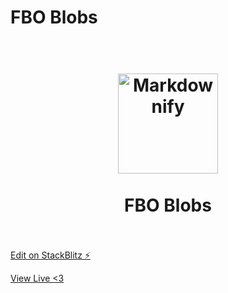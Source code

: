 # FBO Blobs

<h1 align="center">
  <br>
  <a href="https://react-dynzx7.stackblitz.io/"><img src="https://cdn.bmschoi.dev/misc/fboblobs.jpg" alt="Markdownify" width="160"></a>
  <br>
  <br>
  FBO Blobs
  <br>
  <br>
</h1>

[Edit on StackBlitz ⚡️](https://stackblitz.com/edit/react-dynzx7)

[View Live <3](https://react-dynzx7.stackblitz.io/)
